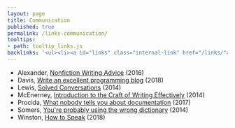 ```yaml
---
layout: page
title: Communication
published: true
permalink: /links-communication/
tooltips: 
- path: tooltip_links.js
backlinks: '<ul><li><a id="links" class="internal-link" href="/links/">Links</a></li></ul>'
---
```


* Alexander, [Nonfiction Writing Advice](https://slatestarcodex.com/2016/02/20/writing-advice/) (2016)
* Davis, [Write an excellent programming blog](https://emptysqua.re/blog/write-an-excellent-programming-blog/) (2018)
* Lewis, [Solved Conversations](https://aaronzlewis.com/blog/2014/06/01/solved-conversations/) (2014)
* McEnerney, [Introduction to the Craft of Writing Effectively](https://www.youtube.com/watch?v=vtIzMaLkCaM) (2014)
* Procida, [What nobody tells you about documentation](https://documentation.divio.com/) (2017)
* Somers, [You're probably using the wrong dictionary](https://jsomers.net/blog/dictionary) (2014)
* Winston, [How to Speak](https://ocw.mit.edu/resources/res-tll-005-how-to-speak-january-iap-2018/index.htm) (2018)
